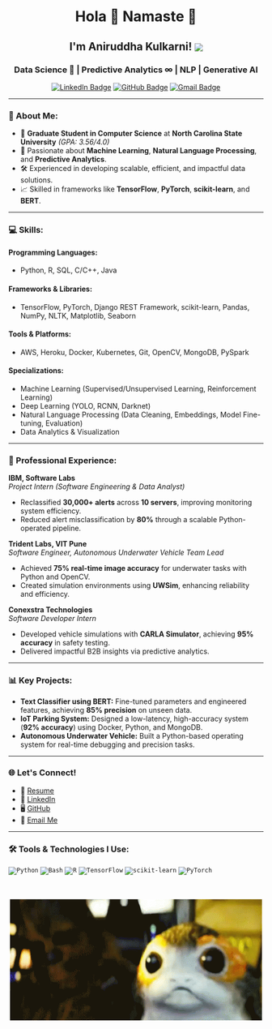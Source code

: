 <h1 align="center">Hola 👋 Namaste 🙏</h1>
<h2 align="center">I'm Aniruddha Kulkarni! <img align="center" src="https://66.media.tumblr.com/9e3cc0dc120a12857d45c1c805c3d125/tumblr_mfbfb2tnCO1rfjowdo1_500.gif" width="40"> </h2>
<h3 align='center'> Data Science 🔬 | Predictive Analytics ∞ | NLP | Generative AI</h3>

<p align="center">
  <a href="https://www.linkedin.com/in/aniruddhark/"><img src="https://img.shields.io/badge/LinkedIn-0077B5?style=for-the-badge&logo=linkedin&logoColor=white" alt="LinkedIn Badge"></a>
  <a href="https://github.com/akulka404/"><img src="https://img.shields.io/badge/GitHub-100000?style=for-the-badge&logo=github&logoColor=white" alt="GitHub Badge"></a>
  <a href="mailto:aniruddha.k1911@gmail.com"><img src="https://img.shields.io/badge/Gmail-D14836?style=for-the-badge&logo=gmail&logoColor=white" alt="Gmail Badge"></a>
</p>

---

### 🚀 About Me:
- 🌟 **Graduate Student in Computer Science** at **North Carolina State University** *(GPA: 3.56/4.0)*  
- 🔧 Passionate about **Machine Learning**, **Natural Language Processing**, and **Predictive Analytics**.  
- 🛠️ Experienced in developing scalable, efficient, and impactful data solutions.  
- 📈 Skilled in frameworks like **TensorFlow**, **PyTorch**, **scikit-learn**, and **BERT**.

---

### 💻 Skills:
#### **Programming Languages:**
- Python, R, SQL, C/C++, Java

#### **Frameworks & Libraries:**
- TensorFlow, PyTorch, Django REST Framework, scikit-learn, Pandas, NumPy, NLTK, Matplotlib, Seaborn

#### **Tools & Platforms:**
- AWS, Heroku, Docker, Kubernetes, Git, OpenCV, MongoDB, PySpark

#### **Specializations:**
- Machine Learning (Supervised/Unsupervised Learning, Reinforcement Learning)
- Deep Learning (YOLO, RCNN, Darknet)
- Natural Language Processing (Data Cleaning, Embeddings, Model Fine-tuning, Evaluation)
- Data Analytics & Visualization

---

### 🏢 Professional Experience:
**IBM, Software Labs**  
*Project Intern (Software Engineering & Data Analyst)*  
- Reclassified **30,000+ alerts** across **10 servers**, improving monitoring system efficiency.  
- Reduced alert misclassification by **80%** through a scalable Python-operated pipeline.  

**Trident Labs, VIT Pune**  
*Software Engineer, Autonomous Underwater Vehicle Team Lead*  
- Achieved **75% real-time image accuracy** for underwater tasks with Python and OpenCV.  
- Created simulation environments using **UWSim**, enhancing reliability and efficiency.  

**Conexstra Technologies**  
*Software Developer Intern*  
- Developed vehicle simulations with **CARLA Simulator**, achieving **95% accuracy** in safety testing.  
- Delivered impactful B2B insights via predictive analytics.

---

### 📊 Key Projects:
- **Text Classifier using BERT:** Fine-tuned parameters and engineered features, achieving **85% precision** on unseen data.  
- **IoT Parking System:** Designed a low-latency, high-accuracy system (**92% accuracy**) using Docker, Python, and MongoDB.  
- **Autonomous Underwater Vehicle:** Built a Python-based operating system for real-time debugging and precision tasks.

---

### 🌐 Let's Connect!
- 💼 [Resume](https://github.com/trident-labs-auv)
- 🔗 [LinkedIn](https://www.linkedin.com/in/aniruddhark/)
- 🖥️ [GitHub](https://github.com/akulka404)
- 📧 [Email Me](mailto:aniruddha.k1911@gmail.com)

---

### 🛠️ Tools & Technologies I Use:
<code><img height="30" src="https://www.python.org/static/community_logos/python-logo-generic.svg" alt="Python"></code>
<code><img height="30" src="https://upload.wikimedia.org/wikipedia/commons/4/4b/Bash_Logo_Colored.svg" alt="Bash"></code>
<code><img height="30" src="https://www.r-project.org/logo/Rlogo.svg" alt="R"></code>
<code><img height="30" src="https://upload.wikimedia.org/wikipedia/commons/3/37/TensorFlow_logo.svg" alt="TensorFlow"></code>
<code><img height="30" src="https://upload.wikimedia.org/wikipedia/commons/a/ab/Logo-Scikit-learn.svg" alt="scikit-learn"></code>
<code><img height="30" src="https://upload.wikimedia.org/wikipedia/commons/1/10/PyTorch_logo_icon.svg" alt="PyTorch"></code>

<br>
<br>

<div align="center">
  <img src="https://raw.githubusercontent.com/akulka404/akulka404/main/tenor.gif" alt="Star Wars GIF">
</div>